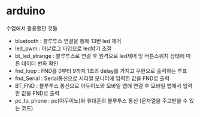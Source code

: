 # arduino
수업에서 활용했던 것들

  - bluetooth : 블루투스 연결을 통해 13번 led 제어
  - led_pwm : 아날로그 타입으로 led밝기 조절
  - bt_led_strange : 블루투스로 연결 후 원격으로 led제어 및 버튼스위치 상태에 따른 데이터 변화 확인
  - fnd_loop : FND를 0부터 9까지 1초의 delay를 가지고 무한으로 출력하는 루프
  - fnd_Serial : Serial통신으로 시리얼 모니터에 입력한 값을 FND로 출력
  - BT_FND : 블루투스 통신으로 아두이노와 모바일 앱에 연결 후 모바일 앱에서 입력한 값을 FND로 출력
  - pc_to_phone : pc(아두이노)와 휴대폰의 블루투스 통신 (문자열을 주고받을 수 있는 코드)

